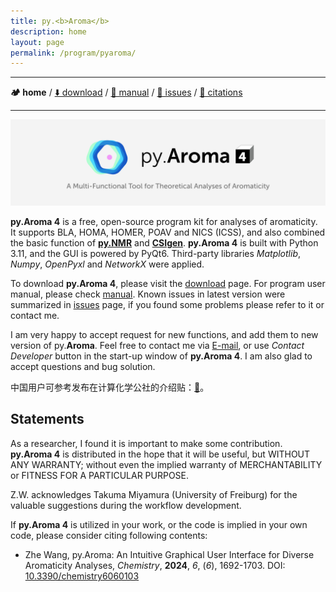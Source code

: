 ```yaml
---
title: py.<b>Aroma</b>
description: home
layout: page
permalink: /program/pyaroma/
---
```


<hr/>

**🏕️ home** / [⬇️ download](https://wongzit.github.io/program/pyaroma/download) / [📄 manual](https://wongzit.github.io/program/pyaroma/manual_v41.pdf) / [🔧 issues](https://wongzit.github.io/program/pyaroma/issue) / [💎 citations](https://wongzit.github.io/program/pyaroma/citation)

<hr/>

<p><img src="assets/pyAroma/hp_banner_v4.png" alt="py.Aroma 4"></p>

**py.Aroma 4** is a free, open-source program kit for analyses of aromaticity. It supports BLA, HOMA, HOMER, POAV and NICS (ICSS), and also combined the basic function of [**py.NMR**](https://github.com/wongzit/pyNMR) and [**CSIgen**](https://github.com/wongzit/CSIgen).
**py.Aroma 4** is built with Python 3.11, and the GUI is powered by PyQt6. Third-party libraries *Matplotlib*, *Numpy*, *OpenPyxl* and *NetworkX* were applied.

To download **py.Aroma 4**, please visit the [download](https://wongzit.github.io/program/pyaroma/download) page. 
For program user manual, please check [manual](https://wongzit.github.io/program/pyaroma/manual_v41.pdf).
Known issues in latest version were summarized in [issues](https://wongzit.github.io/program/pyaroma/issue) page, if you found some problems please refer to it or contact me.

I am very happy to accept request for new functions, and add them to new version of py.**Aroma**. Feel free to contact me via [E-mail](mailto:wang.zhr.dr@gmail.com), or use *Contact Developer* button in the start-up window of **py.Aroma 4**. I am also glad to accept questions and bug solution.

中国用户可参考发布在计算化学公社的介绍贴：[🔗](http://bbs.keinsci.com/thread-42277-1-1.html)。

## Statements

As a researcher, I found it is important to make some contribution. **py.Aroma 4** is distributed in the hope that it 
will be useful, but WITHOUT ANY WARRANTY; without even the implied warranty of MERCHANTABILITY or FITNESS FOR A PARTICULAR 
PURPOSE.

Z.W. acknowledges Takuma Miyamura (University of Freiburg) for the valuable suggestions during the workflow development.

If **py.Aroma 4** is utilized in your work, or the code is implied in your own code, please consider citing following contents:

- Zhe Wang, py.Aroma: An Intuitive Graphical User Interface for Diverse Aromaticity Analyses, *Chemistry*, **2024**, *6*, (*6*), 1692-1703. DOI: [10.3390/chemistry6060103](https://www.mdpi.com/2624-8549/6/6/103)


